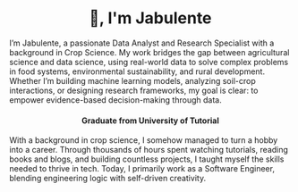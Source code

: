 <h1 align="center">👋, I'm Jabulente</h1>

I’m Jabulente, a passionate Data Analyst and Research Specialist with a background in Crop Science. My work bridges the gap between agricultural science and data science, using real-world data to solve complex problems in food systems, environmental sustainability, and rural development. Whether I’m building machine learning models, analyzing soil-crop interactions, or designing research frameworks, my goal is clear: to empower evidence-based decision-making through data.

<h4 align="center" font-family="Candara"> Graduate from University of Tutorial </h4>

With a background in crop science, I somehow managed to turn a hobby into a career. Through thousands of hours spent watching tutorials, reading books and blogs, and building countless projects, I taught myself the skills needed to thrive in tech. Today, I primarily work as a Software Engineer, blending engineering logic with self-driven creativity.
